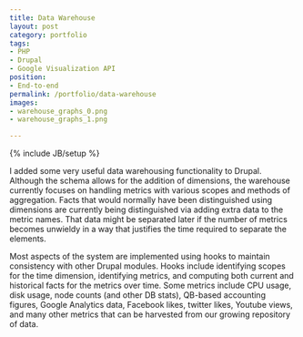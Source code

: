 ```yaml
---
title: Data Warehouse
layout: post
category: portfolio
tags:
- PHP
- Drupal
- Google Visualization API
position:
- End-to-end
permalink: /portfolio/data-warehouse
images:
- warehouse_graphs_0.png
- warehouse_graphs_1.png

---
```

{% include JB/setup %}
<div id="node-103" class="node node-portfolio node-promoted">
  <div class="content clearfix">
    <div class="field field-name-body field-type-text-with-summary field-label-hidden"><div class="field-items"><div class="field-item even"><p>I added some very useful data warehousing functionality to Drupal. Although the schema allows for the addition of dimensions, the warehouse currently focuses on handling metrics with various scopes and methods of aggregation. Facts that would normally have been distinguished using dimensions are currently being distinguished via adding extra data to the metric names. That data might be separated later if the number of metrics becomes unwieldy in a way that justifies the time required to separate the elements.</p>
<!--break-->
<p>Most aspects of the system are implemented using hooks to maintain consistency with other Drupal modules. Hooks include identifying scopes for the time dimension, identifying metrics, and computing both current and historical facts for the metrics over time. Some metrics include CPU usage, disk usage, node counts (and other DB stats), QB-based accounting figures, Google Analytics data, Facebook likes, twitter likes, Youtube views, and many other metrics that can be harvested from our growing repository of data.</p>
</div></div></div>  </div>
</div>
